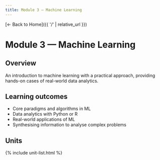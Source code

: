 ```yaml
---
title: Module 3 — Machine Learning
---
```


[← Back to Home]({{ '/' | relative_url }})

# Module 3 — Machine Learning

## Overview
An introduction to machine learning with a practical approach, providing hands-on cases of real-world data analytics.

## Learning outcomes
- Core paradigms and algorithms in ML
- Data analytics with Python or R
- Real-world applications of ML
- Synthesising information to analyse complex problems

## Units
{% include unit-list.html %}
